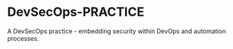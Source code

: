 # DevSecOps-PRACTICE
A DevSecOps practice - embedding security within DevOps and automation processes.
